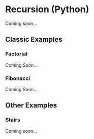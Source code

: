 # Recursion (Python)
Coming soon...

## Classic Examples
### Factorial
Coming Soon...

### Fibonacci
Coming Soon...

## Other Examples
### Stairs
Coming soon...